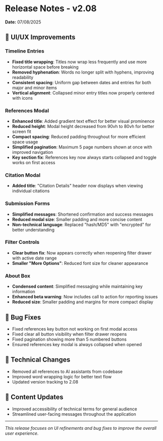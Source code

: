 # Release Notes - v2.08
**Date:** 07/08/2025

## 🎨 UI/UX Improvements

### Timeline Entries
- **Fixed title wrapping**: Titles now wrap less frequently and use more horizontal space before breaking
- **Removed hyphenation**: Words no longer split with hyphens, improving readability
- **Consistent spacing**: Uniform gap between dates and entries for both major and minor items
- **Vertical alignment**: Collapsed minor entry titles now properly centered with icons

### References Modal
- **Enhanced title**: Added gradient text effect for better visual prominence
- **Reduced height**: Modal height decreased from 90vh to 80vh for better screen fit
- **Compact spacing**: Reduced padding throughout for more efficient space usage
- **Simplified pagination**: Maximum 5 page numbers shown at once with improved navigation
- **Key section fix**: References key now always starts collapsed and toggle works on first access

### Citation Modal
- **Added title**: "Citation Details" header now displays when viewing individual citations

### Submission Forms
- **Simplified messages**: Shortened confirmation and success messages
- **Reduced modal size**: Smaller padding and more concise content
- **Non-technical language**: Replaced "hash/MD5" with "encrypted" for better understanding

### Filter Controls
- **Clear button fix**: Now appears correctly when reopening filter drawer with active date range
- **Smaller "More Options"**: Reduced font size for cleaner appearance

### About Box
- **Condensed content**: Simplified messaging while maintaining key information
- **Enhanced beta warning**: Now includes call to action for reporting issues
- **Reduced size**: Smaller padding and margins for more compact display

## 🐛 Bug Fixes
- Fixed references key button not working on first modal access
- Fixed clear all button visibility when filter drawer reopens
- Fixed pagination showing more than 5 numbered buttons
- Ensured references key modal is always collapsed when opened

## 🔧 Technical Changes
- Removed all references to AI assistants from codebase
- Improved word wrapping logic for better text flow
- Updated version tracking to 2.08

## 📝 Content Updates
- Improved accessibility of technical terms for general audience
- Streamlined user-facing messages throughout the application

---

*This release focuses on UI refinements and bug fixes to improve the overall user experience.*
